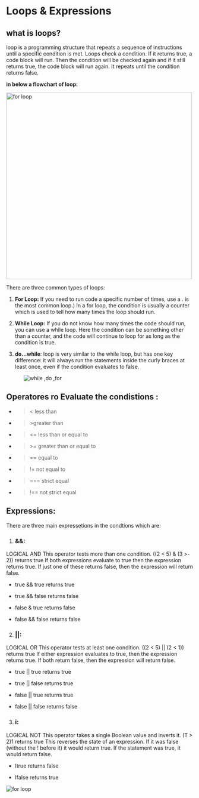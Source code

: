 
# Loops & Expressions 

## what is loops?
 loop is a programming structure that repeats a sequence of instructions  until a specific condition is met. Loops check a condition. If it returns true, a code block will run. Then the condition will be checked again and if it still returns true, the code block will run again. It repeats until the condition returns false.

**in below a flowchart of loop:**

<img src="https://cdn.programiz.com/sites/tutorial2program/files/java-for-loop.png" alt="for loop" width="500"/>

 There are three common types of loops:
 1.  **For Loop:**  If you need to run code a specific number of times, use a . is the most common loop.) In a for loop, the condition is usually a counter which is used to tell how many times the loop should run.
   
 2. **While Loop:** If you do not know how many times the code should run, you can use a while loop. Here the condition can be something other than a counter, and the code will continue to loop for as long as the condition is true.
            

3. **do...while**: loop is very similar to the while loop, but has one key difference: it will always run the statements inside the curly braces at least once, even if the condition evaluates to false.



&nbsp;&nbsp;&nbsp;&nbsp;&nbsp;&nbsp;&nbsp;&nbsp;&nbsp;&nbsp;&nbsp;&nbsp;![while ,do ,for](https://www.r-craft.org/wp-content/uploads/2018/09/how-to-avoid-for-loop-in-r.png)


  ## Operatores ro Evaluate the condistions :

 - > <	less than

-  > \>greater than

- > <= less than or equal to

- > \>= greater than or equal to

- >   == equal to

- > !=	not equal to

- > ===	strict equal

- > !==	not strict equal


## Expressions:
There are three main expressetions in the condtions which are:


1. ### **&&:**
 LOGICAL AND This operator tests more than one condition. ((2 < 5) & (3 >- 2)) returns true If both expressions evaluate to true then the expression returns true. If just one of these returns false, then the expression will return false. 
 - true && true returns true 

 - true && false returns false

 - false & true returns false

 - false && false returns false

2. ### **||:**

 LOGICAL OR This operator tests at least one condition. ((2 < 5) || (2 < 1)) returns true If either expression evaluates to true, then the expression returns true. If both return false, then the expression will return false. 
 - true || true returns true 

 - true || false returns true 

 - false || true returns true 

 - false || false returns false

 3. ### **i:**
  LOGICAL NOT This operator takes a single Boolean value and inverts it. (T > 2)1 returns true This reverses the state of an expression. If it was false (without the ! before it) it would return true. If the statement was true, it would return false.

  -  Itrue returns false

  -  Ifalse returns true

<img src="https://miro.medium.com/max/480/1*YKB4AzklPRAbvYtDkZEkYQ.png" alt="for loop" style ="background :white;" />



  



